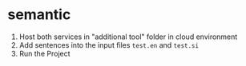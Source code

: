 # semantic

1. Host both services in "additional tool" folder in cloud environment
2. Add sentences into the input files `test.en` and `test.si`
2. Run the Project
